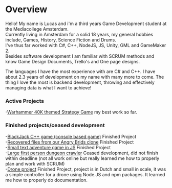 # Overview

Hello! My name is Lucas and i'm a third years Game Development student at the Mediacollege Amsterdam.</br>
Currently living in Amsterdam for a solid 18 years, my general hobbies include, Games, History, Science Fiction and Drums.</br>
I've thus far worked with C#, C++, NodeJS, JS, Unity, GML and GameMaker 2.</br>
Besides software development I am familiar with SCRUM methods and know Game Design Documents, Trello's and One page designs.</br>

The languages I have the most experience with are C# and C++.
I have about 2.3 years of development on my name with many more to come.
The thing I love the most is backend development, throwing and effectively managing data is what I want to achieve!

### Active Projects
-[Warhammer 40K themed Strategy Game](https://github.com/Shaw358/Wh40K) my best work so far.

### Finished projects/ceased development
-[BlackJack C++ game (console based game)](https://github.com/Shaw358/CardCPPGame/tree/master/CardGames) Finished Project</br>
-[Recovered files from our Angry Brids clone](https://github.com/Shaw358/AngryBirdsCloneRecovery) Finished Project</br>
-[Small text adventure game in JS](https://github.com/Shaw358/PROJ---txtAG) Finished Project</br>
-[Large first person dungeon crawler](https://github.com/Firelonze/ProjectMythe/blob/master/README.md) Ceased development, did not finish within deadline (not all work online but really learned me how to properly plan and work with SCRUM)</br>
-[Drone project](https://github.com/Shaw358/Input-Output-Jordi-Lucas) Finished Project, project is in Dutch and small in scale, it was a simple controller for a drone using Node.JS and npm packages. It learned me how to properly do documentation. 

